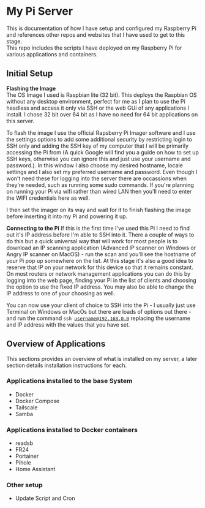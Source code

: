 <h1>My Pi Server</h1>
This is documentation of how I have setup and configured my Raspberry Pi and references other repos and websites that I have used to get to this stage.<br>
This repo includes the scripts I have deployed on my Raspberry Pi for various applications and containers.

<h2>Initial Setup</h2>

<strong>Flashing the Image</strong><br>
The OS Image I used is Raspbian lite (32 bit). This deploys the Raspbian OS without any desktop environment, perfect for me as I plan to use the Pi headless and access it only via SSH or the web GUi of any applications I install. I chose 32 bit over 64 bit as I have no need for 64 bit applications on this server.

To flash the image I use the official Rapsberry Pi Imager software and I use the settings options to add some additional security by restricting login to SSH only and adding the SSH key of my computer that I will be primarily accessing the Pi from (A quick Google will find you a guide on how to set up SSH keys, otherwise you can ignore this and just use your username and password.). In this window I also choose my desired hostname, locale settings and I also set my preferred username and password. Even though I won't need these for logging into the server there are occassions when they're needed, such as running some sudo commands. If you're planning on running your Pi via wifi rather than wired LAN then you'll need to enter the WIFI credentials here as well.

I then set the imager on its way and wait for it to finish flashing the image before inserting it into my Pi and powering it up.

<strong>Connecting to the Pi</strong>
If this is the first time I've used this Pi I need to find out it's IP address before I'm able to SSH into it. There a couple of ways to do this but a quick universal way that will work for most people is to download an IP scanning application (Advanced IP scanner on Windows or Angry IP scanner on MacOS) - run the scan and you'll see the hostname of your Pi pop up somewhere on the list. At this stage it's also a good idea to reserve that IP on your network for this device so that it remains constant. On most routers or network management applications you can do this by logging into the web page, finding your Pi in the list of clients and choosing the option to use the fixed IP address. You may also be able to change the IP address to one of your choosing as well.

You can now use your client of choice to SSH into the Pi - I usually just use Terminal on Windows or MacOs but there are loads of options out there - and run the command <code>ssh username@192.168.0.0</code> replacing the username and IP address with the values that you have set.

<h2>Overview of Applications</h2>

This sections provides an overview of what is installed on my server, a later section details installation instructions for each.

<h3>Applications installed to the base System</h3>

<ul>
<li>Docker</li>
<li>Docker Compose</li>
<li>Tailscale</li>
<li>Samba</li>
</ul>

<h3>Applications installed to Docker containers</h3>
<ul>
<li>readsb</li>
<li>FR24</li>
<li>Portainer</li>
<li>Pihole</li>
<li>Home Assistant</li>
</ul>

<h3>Other setup</h3>

<ul><li>Update Script and Cron</li></ul>

